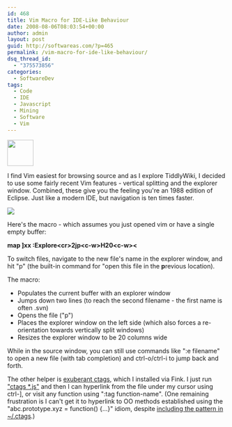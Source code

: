 ```yaml
---
id: 468
title: Vim Macro for IDE-Like Behaviour
date: 2008-08-06T08:03:54+00:00
author: admin
layout: post
guid: http://softwareas.com/?p=465
permalink: /vim-macro-for-ide-like-behaviour/
dsq_thread_id:
  - "375573856"
categories:
  - SoftwareDev
tags:
  - Code
  - IDE
  - Javascript
  - Mining
  - Software
  - Vim
---
```

<img src="http://picupper.com/2008/08/04/vim-editor_logo.png" width="60" height="60">

I find Vim easiest for browsing source and as I explore TiddlyWiki, I decided to use some fairly recent Vim features - vertical splitting and the explorer window. Combined, these give you the feeling you're an 1988 edition of Eclipse. Just like a modern IDE, but navigation is ten times faster.

<img src="http://picupper.com/2008/08/04/Picture%204.png" />

Here's the macro - which assumes you just opened vim or have a single empty buffer:

<b>map ]xx :Explore&lt;cr&gt;2jp&lt;c-w&gt;H20&lt;c-w&gt;&lt;</b>

To switch files, navigate to the new file's name in the explorer window, and hit "p" (the built-in command for "open this file in the <b>p</b>revious location).

The macro:

* Populates the current buffer with an explorer window
* Jumps down two lines (to reach the second filename - the first name is often .svn)
* Opens the file ("p")
* Places the explorer window on the left side (which also forces a re-orientation towards vertically split windows)
* Resizes the explorer window to be 20 columns wide

While in the source window, you can still use commands like ":e filename" to open a new file (with tab completion) and ctrl-o/ctrl-i to jump back and forth.

The other helper is <a href="http://ctags.sourceforge.net/index.html">exuberant ctags</a>, which I installed via Fink. I just run <a href="http://www.vim.org/tips/tip.php?tip_id=94">"ctags *.js"</a> and then I can hyperlink from the file under my cursor using ctrl-], or visit any function using ":tag function-name". (One remaining frustration is I can't get it to hyperlink to OO methods established using the "abc.prototype.xyz = function() {...}" idiom, despite <a href="http://vim-taglist.sourceforge.net/extend.html">including the pattern in ~/.ctags</a>.)